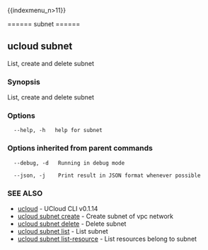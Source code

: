 {{indexmenu_n>11}}

====== subnet ======

## ucloud subnet

List, create and delete subnet

### Synopsis

List, create and delete subnet

### Options

```
  --help, -h   help for subnet 

```

### Options inherited from parent commands

```
  --debug, -d   Running in debug mode 

  --json, -j    Print result in JSON format whenever possible 

```

### SEE ALSO

* [ucloud](software/cli/cmd/ucloud)	 - UCloud CLI v0.1.14
* [ucloud subnet create](software/cli/cmd/ucloud/subnet/create)	 - Create subnet of vpc network
* [ucloud subnet delete](software/cli/cmd/ucloud/subnet/delete)	 - Delete subnet
* [ucloud subnet list](software/cli/cmd/ucloud/subnet/list)	 - List subnet
* [ucloud subnet list-resource](software/cli/cmd/ucloud/subnet/list-resource)	 - List resources belong to subnet

